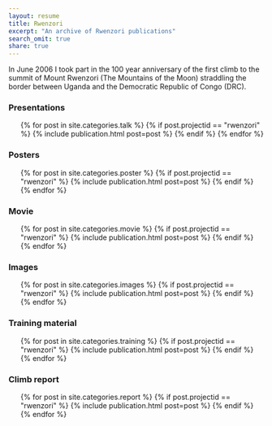 ```yaml
---
layout: resume
title: Rwenzori
excerpt: "An archive of Rwenzori publications"
search_omit: true
share: true
---
```


In June 2006 I took part in the 100 year anniversary of the first climb to the summit of Mount Rwenzori (The Mountains of the Moon) straddling the border between Uganda and the Democratic Republic of Congo (DRC).

### Presentations

<ul class="post-list">
{% for post in site.categories.talk %}
  {% if post.projectid == "rwenzori" %}
    {% include publication.html post=post %}
  {% endif %}
{% endfor %}
</ul>

### Posters

<ul class="post-list">
{% for post in site.categories.poster %}
  {% if post.projectid == "rwenzori" %}
    {% include publication.html post=post %}
  {% endif %}
{% endfor %}
</ul>

### Movie

<ul class="post-list">
{% for post in site.categories.movie %}
  {% if post.projectid == "rwenzori" %}
    {% include publication.html post=post %}
  {% endif %}
{% endfor %}
</ul>

### Images

<ul class="post-list">
{% for post in site.categories.images %}
  {% if post.projectid == "rwenzori" %}
    {% include publication.html post=post %}
  {% endif %}
{% endfor %}
</ul>

### Training material

<ul class="post-list">
{% for post in site.categories.training %}
  {% if post.projectid == "rwenzori" %}
    {% include publication.html post=post %}
  {% endif %}
{% endfor %}
</ul>

### Climb report

<ul class="post-list">
{% for post in site.categories.report %}
  {% if post.projectid == "rwenzori" %}
    {% include publication.html post=post %}
  {% endif %}
{% endfor %}
</ul>
